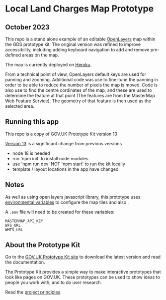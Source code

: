 # Local Land Charges Map Prototype
## October 2023

This repo is a stand alone example of an editable [OpenLayers](https://openlayers.org/) map within the GDS prototype kit.
The original version was refined to improve accessibility, including adding keyboard navigation to add and remove pre-defined areas on the map.

The map is currently deployed on [Heroku](https://llc-map-prototype-db7fa4c7098c.herokuapp.com/).

From a technical point of view, OpenLayers default keys are used for panning and zooming. Additional code was use to fine-tune the panning in order to be able to reduce the number of pixels the map is moved. Code is also use to find the centre cordinates of the map, and these are used to determine the feature at that point (The features are from the MasterMap Web Feature Service). The geometry of that feature is then used as the selected area. 

## Running this app

This repo is a copy of GOV.UK Prototype Kit version 13

[Version 13](https://prototype-kit.service.gov.uk/docs/whats-new) is a significant change from previous versions


- node 18 is needed
- run 'npm init' to install node modules
- use 'npm run dev' NOT 'npm start' to run the kit locally
- template / layout locations in the app have changed



## Notes

As well as using open layers javascript library, this prototype uses [environmental variables](https://nodejs.dev/en/learn/how-to-read-environment-variables-from-nodejs/) to configure the map tiles and also . 

A `.env` file will need to be created for these variables:
```
MASTERMAP_API_KEY
WFS_URL
WMTS_URL
```


## About the Prototype Kit

Go to the [GOV.UK Prototype Kit site](https://govuk-prototype-kit.herokuapp.com/docs) to download the latest version and read the documentation.

The Prototype Kit provides a simple way to make interactive prototypes that look like pages on GOV.UK. These prototypes can be used to show ideas to people you work with, and to do user research.

Read the [project principles](https://govuk-prototype-kit.herokuapp.com/docs/principles).

